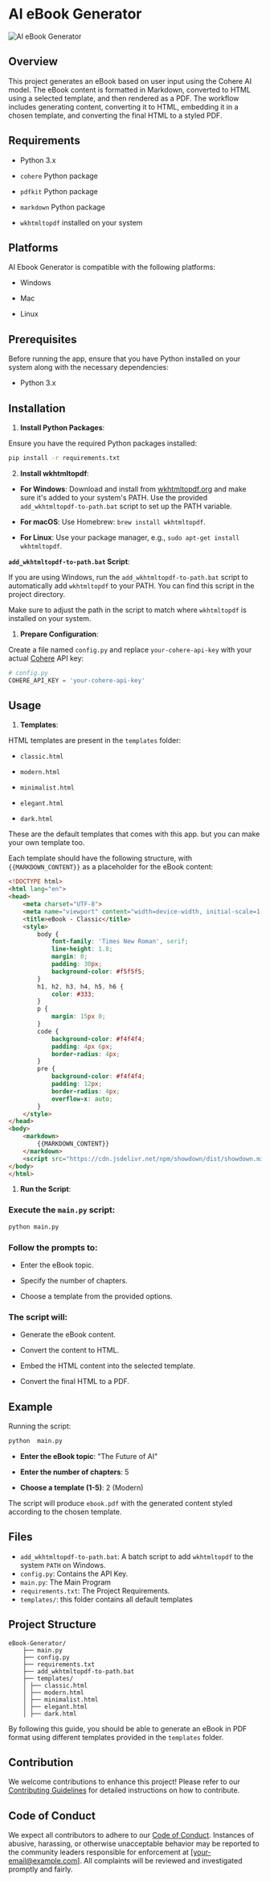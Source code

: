 
# AI eBook Generator

![AI eBook Generator](preview.png)

## Overview

  

This project generates an eBook based on user input using the Cohere AI model. The eBook content is formatted in Markdown, converted to HTML using a selected template, and then rendered as a PDF. The workflow includes generating content, converting it to HTML, embedding it in a chosen template, and converting the final HTML to a styled PDF.

  

## Requirements

  

- Python 3.x

-  `cohere` Python package

-  `pdfkit` Python package

-  `markdown` Python package

-  `wkhtmltopdf` installed on your system

  

## Platforms

  

AI Ebook Generator is compatible with the following platforms:

  

- Windows

- Mac

- Linux

  

## Prerequisites

  

Before running the app, ensure that you have Python installed on your system along with the necessary dependencies:

  

- Python 3.x

  
  

## Installation

  

1.  **Install Python Packages**:

Ensure you have the required Python packages installed:

  

```bash
pip install -r requirements.txt
```

  

2.  **Install wkhtmltopdf**:

  
  

-  **For Windows**: Download and install from [wkhtmltopdf.org](https://wkhtmltopdf.org/downloads.html) and make sure it's added to your system's PATH. Use the provided `add_wkhtmltopdf-to-path.bat` script to set up the PATH variable.

-  **For macOS**: Use Homebrew: `brew install wkhtmltopdf`.

-  **For Linux**: Use your package manager, e.g., `sudo apt-get install wkhtmltopdf`.

  

**`add_wkhtmltopdf-to-path.bat` Script**:

  

If you are using Windows, run the `add_wkhtmltopdf-to-path.bat` script to automatically add `wkhtmltopdf` to your PATH. You can find this script in the project directory.

  

Make sure to adjust the path in the script to match where `wkhtmltopdf` is installed on your system.

1.  **Prepare Configuration**:

Create a file named `config.py` and replace `your-cohere-api-key` with your actual [Cohere](https://cohere.com/) API key:

```python
# config.py
COHERE_API_KEY = 'your-cohere-api-key'
```

## Usage

1.  **Templates**:

HTML templates are present in the `templates` folder:


-  `classic.html`

-  `modern.html`

-  `minimalist.html`

-  `elegant.html`

-  `dark.html`


These are the default templates that comes with this app. but you can make your own template too.

Each template should have the following structure, with `{{MARKDOWN_CONTENT}}` as a placeholder for the eBook content:

  

```html
<!DOCTYPE html>
<html lang="en">
<head>
    <meta charset="UTF-8">
    <meta name="viewport" content="width=device-width, initial-scale=1.0">
    <title>eBook - Classic</title>
    <style>
        body {
            font-family: 'Times New Roman', serif;
            line-height: 1.8;
            margin: 0;
            padding: 30px;
            background-color: #f5f5f5;
        }
        h1, h2, h3, h4, h5, h6 {
            color: #333;
        }
        p {
            margin: 15px 0;
        }
        code {
            background-color: #f4f4f4;
            padding: 4px 6px;
            border-radius: 4px;
        }
        pre {
            background-color: #f4f4f4;
            padding: 12px;
            border-radius: 4px;
            overflow-x: auto;
        }
    </style>
</head>
<body>
    <markdown>
        {{MARKDOWN_CONTENT}}
    </markdown>
    <script src="https://cdn.jsdelivr.net/npm/showdown/dist/showdown.min.js"></script>
</body>
</html>


```

  

1.  **Run the Script**:

  

### Execute the `main.py` script:

  

```bash
python main.py
```

  

### Follow the prompts to:

- Enter the eBook topic.

- Specify the number of chapters.

- Choose a template from the provided options.

  

###  The script will:

- Generate the eBook content.

- Convert the content to HTML.

- Embed the HTML content into the selected template.

- Convert the final HTML to a PDF.

  

## Example

Running the script:

```bash
python  main.py
```

-  **Enter the eBook topic**: "The Future of AI"

-  **Enter the number of chapters**: 5

-  **Choose a template (1-5)**: 2 (Modern)

  

The script will produce `ebook.pdf` with the generated content styled according to the chosen template.

  

## Files

-  `add_wkhtmltopdf-to-path.bat`: A batch script to add `wkhtmltopdf` to the system `PATH` on Windows.
- `config.py`: Contains the API Key.
- `main.py`: The Main Program
- `requirements.txt`: The Project Requirements.
- `templates/`: this folder contains all default templates 


## Project Structure

  
```
eBook-Generator/
	├── main.py
	├── config.py
	├── requirements.txt
	├── add_wkhtmltopdf-to-path.bat
	├── templates/
	│ ├── classic.html
	│ ├── modern.html
	│ ├── minimalist.html
	│ ├── elegant.html
	│ ├── dark.html

```

By following this guide, you should be able to generate an eBook in PDF format using different templates provided in the `templates` folder.

## Contribution

We welcome contributions to enhance this project! Please refer to our [Contributing Guidelines](CONTRIBUTING.md) for detailed instructions on how to contribute.

## Code of Conduct

We expect all contributors to adhere to our [Code of Conduct](CODE_OF_CONDUCT.md). Instances of abusive, harassing, or otherwise unacceptable behavior may be reported to the community leaders responsible for enforcement at [your-email@example.com]. All complaints will be reviewed and investigated promptly and fairly.